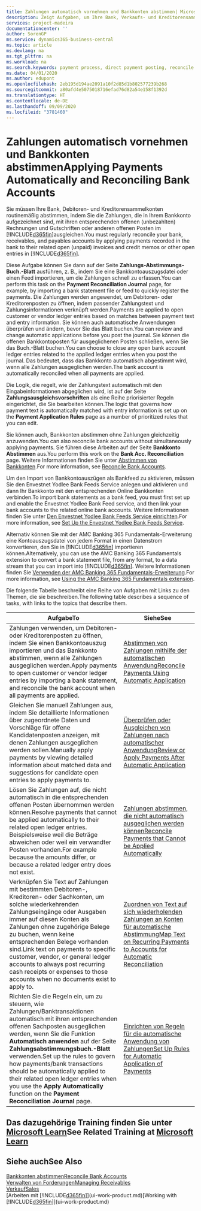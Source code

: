 ```yaml
---
title: Zahlungen automatisch vornehmen und Bankkonten abstimmen| Microsoft Docs
description: Zeigt Aufgaben, um Ihre Bank, Verkaufs- und Kreditorensammelkonte, Beitragszahlungseingänge oder Kosten auszugleichen und gleicht Zahlungen automatisch aus.
services: project-madeira
documentationcenter: ''
author: SorenGP
ms.service: dynamics365-business-central
ms.topic: article
ms.devlang: na
ms.tgt_pltfrm: na
ms.workload: na
ms.search.keywords: payment process, direct payment posting, reconcile payment, expenses, cash receipts
ms.date: 04/01/2020
ms.author: edupont
ms.openlocfilehash: 2eb195d194ae2091a10f2d85d1b802577239b268
ms.sourcegitcommit: a80afd4e5075018716efad76d82a54e158f1392d
ms.translationtype: HT
ms.contentlocale: de-DE
ms.lasthandoff: 09/09/2020
ms.locfileid: "3781460"
---
```

# <a name="applying-payments-automatically-and-reconciling-bank-accounts"></a><span data-ttu-id="d3ba8-103">Zahlungen automatisch vornehmen und Bankkonten abstimmen</span><span class="sxs-lookup"><span data-stu-id="d3ba8-103">Applying Payments Automatically and Reconciling Bank Accounts</span></span>
<span data-ttu-id="d3ba8-104">Sie müssen Ihre Bank, Debitoren- und Kreditorensammelkonten routinemäßig abstimmen, indem Sie die Zahlungen, die in Ihrem Bankkonto aufgezeichnet sind, mit ihren entsprechenden offenen (unbezahlten) Rechnungen und Gutschriften oder anderen offenen Posten im [!INCLUDE[d365fin](includes/d365fin_md.md)]ausgleichen.</span><span class="sxs-lookup"><span data-stu-id="d3ba8-104">You must regularly reconcile your bank, receivables, and payables accounts by applying payments recorded in the bank to their related open (unpaid) invoices and credit memos or other open entries in [!INCLUDE[d365fin](includes/d365fin_md.md)].</span></span>  

<span data-ttu-id="d3ba8-105">Diese Aufgabe können Sie dann auf der Seite **Zahlungs-Abstimmungs-Buch.-Blatt** ausführen, z. B., indem Sie eine Bankkontoauszugsdatei oder einen Feed importieren, um die Zahlungen schnell zu erfassen.</span><span class="sxs-lookup"><span data-stu-id="d3ba8-105">You can perform this task on the **Payment Reconciliation Journal** page, for example, by importing a bank statement file or feed to quickly register the payments.</span></span> <span data-ttu-id="d3ba8-106">Die Zahlungen werden angewendet, um Debitoren- oder Kreditorenposten zu öffnen, indem passender Zahlungstext und Zahlungsinformationen verknüpft werden.</span><span class="sxs-lookup"><span data-stu-id="d3ba8-106">Payments are applied to open customer or vendor ledger entries based on matches between payment text and entry information.</span></span> <span data-ttu-id="d3ba8-107">Sie können auch automatische Anwendungen überprüfen und ändern, bevor Sie das Blatt buchen.</span><span class="sxs-lookup"><span data-stu-id="d3ba8-107">You can review and change automatic applications before you post the journal.</span></span> <span data-ttu-id="d3ba8-108">Sie können die offenen Bankkontoposten für ausgeglichenen Posten schließen, wenn Sie das Buch.-Blatt buchen.</span><span class="sxs-lookup"><span data-stu-id="d3ba8-108">You can choose to close any open bank account ledger entries related to the applied ledger entries when you post the journal.</span></span> <span data-ttu-id="d3ba8-109">Das bedeutet, dass das Bankkonto automatisch abgestimmt wird, wenn alle Zahlungen ausgeglichen werden.</span><span class="sxs-lookup"><span data-stu-id="d3ba8-109">The bank account is automatically reconciled when all payments are applied.</span></span>

<span data-ttu-id="d3ba8-110">Die Logik, die regelt, wie der Zahlungstext automatisch mit den Eingabeinformationen abgeglichen wird, ist auf der Seite **Zahlungsausgleichsvorschriften** als eine Reihe priorisierter Regeln eingerichtet, die Sie bearbeiten können.</span><span class="sxs-lookup"><span data-stu-id="d3ba8-110">The logic that governs how payment text is automatically matched with entry information is set up on the **Payment Application Rules** page as a number of prioritized rules that you can edit.</span></span>

<span data-ttu-id="d3ba8-111">Sie können auch, Bankkonten abstimmen ohne Zahlungen gleichzeitig anzuwenden.</span><span class="sxs-lookup"><span data-stu-id="d3ba8-111">You can also reconcile bank accounts without simultaneously applying payments.</span></span> <span data-ttu-id="d3ba8-112">Sie führen diese Arbeiten auf der Seite **Bankkonto Abstimmen** aus.</span><span class="sxs-lookup"><span data-stu-id="d3ba8-112">You perform this work on the **Bank Acc. Reconciliation** page.</span></span> <span data-ttu-id="d3ba8-113">Weitere Informationen finden Sie unter [Abstimmen von Bankkonten](bank-how-reconcile-bank-accounts-separately.md).</span><span class="sxs-lookup"><span data-stu-id="d3ba8-113">For more information, see [Reconcile Bank Accounts](bank-how-reconcile-bank-accounts-separately.md).</span></span>   

<span data-ttu-id="d3ba8-114">Um den Import von Bankkontoauszügen als Bankfeed zu aktivieren, müssen Sie den Envestnet Yodlee Bank Feeds Service anlegen und aktivieren und dann Ihr Bankkonto mit den entsprechenden Online Bankkonten verbinden.</span><span class="sxs-lookup"><span data-stu-id="d3ba8-114">To import bank statements as a bank feed, you must first set up and enable the Envestnet Yodlee Bank Feed service, and then link your bank accounts to the related online bank accounts.</span></span> <span data-ttu-id="d3ba8-115">Weitere Informationen finden Sie unter [Den Envestnet Yodlee Bank Feeds Service einrichten](bank-how-setup-bank-statement-service.md).</span><span class="sxs-lookup"><span data-stu-id="d3ba8-115">For more information, see [Set Up the Envestnet Yodlee Bank Feeds Service](bank-how-setup-bank-statement-service.md).</span></span>  

<span data-ttu-id="d3ba8-116">Alternativ können Sie mit der AMC Banking 365 Fundamentals-Erweiterung eine Kontoauszugsdatei von jedem Format in einen Datenstrom konvertieren, den Sie in [!INCLUDE[d365fin](includes/d365fin_md.md)] importieren können.</span><span class="sxs-lookup"><span data-stu-id="d3ba8-116">Alternatively, you can use the AMC Banking 365 Fundamentals extension to convert a bank statement file, from any format, to a data stream that you can import into [!INCLUDE[d365fin](includes/d365fin_md.md)].</span></span> <span data-ttu-id="d3ba8-117">Weitere Informationen finden Sie [Verwenden der AMC Banking 365 Fundamentals-Erweiterung](ui-extensions-amc-banking.md).</span><span class="sxs-lookup"><span data-stu-id="d3ba8-117">For more information, see [Using the AMC Banking 365 Fundamentals extension](ui-extensions-amc-banking.md).</span></span>  

<span data-ttu-id="d3ba8-118">Die folgende Tabelle beschreibt eine Reihe von Aufgaben mit Links zu den Themen, die sie beschreiben.</span><span class="sxs-lookup"><span data-stu-id="d3ba8-118">The following table describes a sequence of tasks, with links to the topics that describe them.</span></span>  

| <span data-ttu-id="d3ba8-119">Aufgabe</span><span class="sxs-lookup"><span data-stu-id="d3ba8-119">To</span></span> | <span data-ttu-id="d3ba8-120">Siehe</span><span class="sxs-lookup"><span data-stu-id="d3ba8-120">See</span></span> |
| --- | --- |
| <span data-ttu-id="d3ba8-121">Zahlungen verwenden, um Debitoren- oder Kreditorenposten zu öffnen, indem Sie einen Bankkontoauszug importieren und das Bankkonto abstimmen, wenn alle Zahlungen ausgeglichen werden.</span><span class="sxs-lookup"><span data-stu-id="d3ba8-121">Apply payments to open customer or vendor ledger entries by importing a bank statement, and reconcile the bank account when all payments are applied.</span></span> |[<span data-ttu-id="d3ba8-122">Abstimmen von Zahlungen mithilfe der automatischen Anwendung</span><span class="sxs-lookup"><span data-stu-id="d3ba8-122">Reconcile Payments Using Automatic Application</span></span>](receivables-how-reconcile-payments-auto-application.md) |
| <span data-ttu-id="d3ba8-123">Gleichen Sie manuell Zahlungen aus, indem Sie detaillierte Informationen über zugeordnete Daten und Vorschläge für offene Kandidatenposten anzeigen, mit denen Zahlungen ausgeglichen werden sollen.</span><span class="sxs-lookup"><span data-stu-id="d3ba8-123">Manually apply payments by viewing detailed information about matched data and suggestions for candidate open entries to apply payments to.</span></span> |[<span data-ttu-id="d3ba8-124">Überprüfen oder Ausgleichen von Zahlungen nach automatischer Anwendung</span><span class="sxs-lookup"><span data-stu-id="d3ba8-124">Review or Apply Payments After Automatic Application</span></span>](receivables-how-review-apply-payments-auto-application.md) |
| <span data-ttu-id="d3ba8-125">Lösen Sie Zahlungen auf, die nicht automatisch in die entsprechenden offenen Posten übernommen werden können.</span><span class="sxs-lookup"><span data-stu-id="d3ba8-125">Resolve payments that cannot be applied automatically to their related open ledger entries.</span></span> <span data-ttu-id="d3ba8-126">Beispielsweise weil die Beträge abweichen oder weil ein verwandter Posten vorhanden.</span><span class="sxs-lookup"><span data-stu-id="d3ba8-126">For example because the amounts differ, or because a related ledger entry does not exist.</span></span> |[<span data-ttu-id="d3ba8-127">Zahlungen abstimmen, die nicht automatisch ausgeglichen werden können</span><span class="sxs-lookup"><span data-stu-id="d3ba8-127">Reconcile Payments that Cannot be Applied Automatically</span></span>](receivables-how-reconcile-payments-cannot-apply-auto.md) |
| <span data-ttu-id="d3ba8-128">Verknüpfen Sie Text auf Zahlungen mit bestimmten Debitoren-, Kreditoren- oder Sachkonten, um solche wiederkehrenden Zahlungseingänge oder Ausgaben immer auf diesen Konten als Zahlungen ohne zugehörige Belege zu buchen, wenn keine entsprechenden Belege vorhanden sind.</span><span class="sxs-lookup"><span data-stu-id="d3ba8-128">Link text on payments to specific customer, vendor, or general ledger accounts to always post recurring cash receipts or expenses to those accounts when no documents exist to apply to.</span></span> |[<span data-ttu-id="d3ba8-129">Zuordnen von Text auf sich wiederholenden Zahlungen an Konten für automatische Abstimmung</span><span class="sxs-lookup"><span data-stu-id="d3ba8-129">Map Text on Recurring Payments to Accounts for Automatic Reconciliation</span></span>](receivables-how-map-text-recurring-payments-accounts-auto-reconcilliation.md) |
|<span data-ttu-id="d3ba8-130">Richten Sie die Regeln ein, um zu steuern, wie Zahlungen/Banktransaktionen automatisch mit ihren entsprechenden offenen Sachposten ausgeglichen werden, wenn Sie die Funktion **Automatisch anwenden** auf der Seite **Zahlungsabstimmungsbuch.-Blatt** verwenden.</span><span class="sxs-lookup"><span data-stu-id="d3ba8-130">Set up the rules to govern how payments/bank transactions should be automatically applied to their related open ledger entries when you use the **Apply Automatically** function on the **Payment Reconciliation Journal** page.</span></span>|[<span data-ttu-id="d3ba8-131">Einrichten von Regeln für die automatische Anwendung von Zahlungen</span><span class="sxs-lookup"><span data-stu-id="d3ba8-131">Set Up Rules for Automatic Application of Payments</span></span>](receivables-how-set-up-payment-application-rules.md)|

## <a name="see-related-training-at-microsoft-learn"></a><span data-ttu-id="d3ba8-132">Das dazugehörige Training finden Sie unter [Microsoft Learn](/learn/modules/use-journals-dynamics-365-business-central/index)</span><span class="sxs-lookup"><span data-stu-id="d3ba8-132">See Related Training at [Microsoft Learn](/learn/modules/use-journals-dynamics-365-business-central/index)</span></span>

## <a name="see-also"></a><span data-ttu-id="d3ba8-133">Siehe auch</span><span class="sxs-lookup"><span data-stu-id="d3ba8-133">See Also</span></span>
[<span data-ttu-id="d3ba8-134">Bankkonten abstimmen</span><span class="sxs-lookup"><span data-stu-id="d3ba8-134">Reconcile Bank Accounts</span></span>](bank-how-reconcile-bank-accounts-separately.md)  
[<span data-ttu-id="d3ba8-135">Verwalten von Forderungen</span><span class="sxs-lookup"><span data-stu-id="d3ba8-135">Managing Receivables</span></span>](receivables-manage-receivables.md)  
[<span data-ttu-id="d3ba8-136">Verkauf</span><span class="sxs-lookup"><span data-stu-id="d3ba8-136">Sales</span></span>](sales-manage-sales.md)  
<span data-ttu-id="d3ba8-137">[Arbeiten mit [!INCLUDE[d365fin](includes/d365fin_md.md)]](ui-work-product.md)</span><span class="sxs-lookup"><span data-stu-id="d3ba8-137">[Working with [!INCLUDE[d365fin](includes/d365fin_md.md)]](ui-work-product.md)</span></span>
